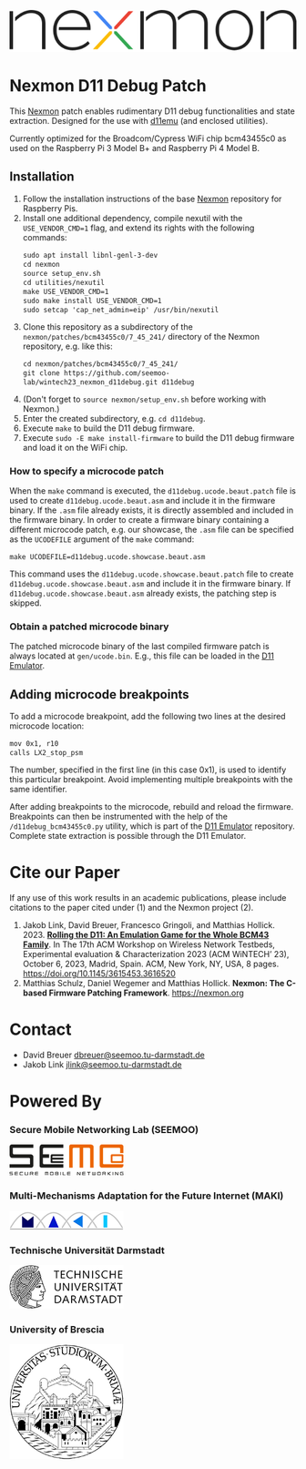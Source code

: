![NexMon logo](https://github.com/seemoo-lab/nexmon/raw/master/gfx/nexmon.png)
# Nexmon D11 Debug Patch
This [Nexmon](https://nexmon.org) patch enables rudimentary D11 debug functionalities and state extraction. Designed for the use with [d11emu](https://github.com/seemoo-lab/d11-emu) (and enclosed utilities).

Currently optimized for the Broadcom/Cypress WiFi chip bcm43455c0 as used on the Raspberry Pi 3 Model B+ and Raspberry Pi 4 Model B.

## Installation
1. Follow the installation instructions of the base [Nexmon](https://github.com/seemoo-lab/nexmon#build-patches-for-bcm43430a1-on-the-rpi3zero-w-or-bcm434355c0-on-the-rpi3rpi4-or-bcm43436b0-on-the-rpi-zero-2w-using-raspbianraspberry-pi-os-recommended) repository for Raspberry Pis. 
2. Install one additional dependency, compile nexutil with the `USE_VENDOR_CMD=1` flag, and extend its rights with the following commands:
    ```
    sudo apt install libnl-genl-3-dev
    cd nexmon
    source setup_env.sh
    cd utilities/nexutil
    make USE_VENDOR_CMD=1
    sudo make install USE_VENDOR_CMD=1
    sudo setcap 'cap_net_admin=eip' /usr/bin/nexutil
    ```
2. Clone this repository as a subdirectory of the `nexmon/patches/bcm43455c0/7_45_241/` directory of the Nexmon repository, e.g. like this: 
    ```
    cd nexmon/patches/bcm43455c0/7_45_241/
    git clone https://github.com/seemoo-lab/wintech23_nexmon_d11debug.git d11debug
    ```
3. (Don't forget to `source nexmon/setup_env.sh` before working with Nexmon.)
4. Enter the created subdirectory, e.g. `cd d11debug`.
5. Execute `make` to build the D11 debug firmware.
6. Execute `sudo -E make install-firmware` to build the D11 debug firmware and load it on the WiFi chip.

### How to specify a microcode patch
When the `make` command is executed, the `d11debug.ucode.beaut.patch` file is used to create `d11debug.ucode.beaut.asm` and include it in the firmware binary. If the `.asm` file already exists, it is directly assembled and included in the firmware binary. In order to create a firmware binary containing a different microcode patch, e.g. our showcase, the `.asm` file can be specified as the `UCODEFILE` argument of the `make` command:
```
make UCODEFILE=d11debug.ucode.showcase.beaut.asm
```
This command uses the `d11debug.ucode.showcase.beaut.patch` file to create `d11debug.ucode.showcase.beaut.asm` and include it in the firmware binary. If `d11debug.ucode.showcase.beaut.asm` already exists, the patching step is skipped.
### Obtain a patched microcode binary
The patched microcode binary of the last compiled firmware patch is always located at `gen/ucode.bin`. E.g., this file can be loaded in the [D11 Emulator](https://github.com/seemoo-lab/d11-emu).

## Adding microcode breakpoints
To add a microcode breakpoint, add the following two lines at the desired microcode location:
```
mov 0x1, r10
calls LX2_stop_psm
```

The number, specified in the first line (in this case 0x1), is used to identify this particular breakpoint. Avoid implementing multiple breakpoints with the same identifier.

After adding breakpoints to the microcode, rebuild and reload the firmware.
Breakpoints can then be instrumented with the help of the `/d11debug_bcm43455c0.py` utility, which is part of the [D11 Emulator](https://github.com/seemoo-lab/d11-emu) repository. Complete state extraction is possible through the D11 Emulator.

# Cite our Paper
If any use of this work results in an academic publications, please include citations to the paper cited under (1) and the Nexmon project (2).

1. Jakob Link, David Breuer, Francesco Gringoli, and Matthias Hollick. 2023. [**Rolling the D11: An Emulation Game for the Whole BCM43 Family**](https://doi.org/10.1145/3615453.3616520). In The 17th ACM Workshop on Wireless Network Testbeds, Experimental evaluation & Characterization 2023 (ACM WiNTECH’ 23), October 6, 2023, Madrid, Spain. ACM, New York, NY, USA, 8 pages. https://doi.org/10.1145/3615453.3616520
2. Matthias Schulz, Daniel Wegemer and Matthias Hollick. **Nexmon: The C-based Firmware Patching 
  Framework**. https://nexmon.org

# Contact
* David Breuer <dbreuer@seemoo.tu-darmstadt.de>
* Jakob Link <jlink@seemoo.tu-darmstadt.de>

# Powered By
### Secure Mobile Networking Lab (SEEMOO)
<a href="https://www.seemoo.tu-darmstadt.de">![SEEMOO logo](https://github.com/seemoo-lab/nexmon/raw/master/gfx/seemoo.png)</a>
### Multi-Mechanisms Adaptation for the Future Internet (MAKI)
<a href="http://www.maki.tu-darmstadt.de/">![MAKI logo](https://github.com/seemoo-lab/nexmon/raw/master/gfx/maki.png)</a>
### Technische Universität Darmstadt
<a href="https://www.tu-darmstadt.de/index.en.jsp">![TU Darmstadt logo](https://github.com/seemoo-lab/nexmon/raw/master/gfx/tudarmstadt.png)</a>
### University of Brescia
<a href="http://netweb.ing.unibs.it/">![University of Brescia logo](https://github.com/seemoo-lab/nexmon/raw/master/gfx/brescia.png)</a>

